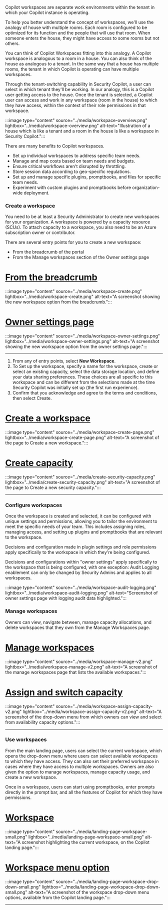 Copilot workspaces are separate work environments within the tenant in which your Copilot instance is operating.

To help you better understand the concept of workspaces, we'll use the analogy of house with multiple rooms. Each room is configured to be optimized for its function and the people that will use that room. When someone enters the house, they might have access to some rooms but not others.

You can think of Copilot Workspaces fitting into this analogy. A Copilot workspace is analogous to a room in a house. You can also think of the house as analogous to a tenant. In the same way that a house has multiple rooms, the tenant in which Copilot is operating can have multiple workspaces.

Through the tenant-switching capability in Security Copilot, a user can select in which tenant they'll be working. In our analogy, this is a Copilot user getting access to the house. Once the tenant is selected, a Copilot user can access and work in any workspace (room in the house) to which they have access, within the context of their role permissions in that workspace.

:::image type="content" source="../media/workspace-overview.png" lightbox="../media/workspace-overview.png" alt-text="Illustration of a house which is like a tenant and a room in the house is like a workspace in Security Copilot.":::

There are many benefits to Copilot workspaces.  

- Set up individual workspaces to address specific team needs.
- Manage and map costs based on team needs and budgets.
- Ensure critical workflows aren't disrupted by throttling.
- Store session data according to geo-specific regulations.
- Set up and manage specific plugins, promptbooks, and files for specific team needs.
- Experiment with custom plugins and promptbooks before organization-wide deployment.

### Create a workspace

You need to be at least a Security Administrator to create new workspaces for your organization. A workspace is powered by a capacity resource (SCUs). To attach capacity to a workspace, you also need to be an Azure subscription owner or contributor.

There are several entry points for you to create a new workspace:

- From the breadcrumb of the portal
- From the Manage workspaces section of the Owner settings page

# [From the breadcrumb](#tab/breadcrumb)
:::image type="content" source="../media/workspace-create.png" lightbox="../media/workspace-create.png" alt-text="A screenshot showing the new workspace option from the breadcrumb.":::

# [Owner settings page](#tab/owner-settings-page)
:::image type="content" source="../media/workspace-owner-settings.png" lightbox="../media/workspace-owner-settings.png" alt-text="A screenshot showing the new workspace option from the owner settings page.":::

---

1. From any of entry points, select **New Workspace**.
1. To Set up the workspace, specify a name for the workspace, create or select an existing capacity, select the data storage location, and define your data sharing preferences. These choices are all specific to this workspace and can be different from the selections made at the time Security Copilot was initially set up (the first run experience).
1. Confirm that you acknowledge and agree to the terms and conditions, then select Create.

# [Create a workspace](#tab/create-workspace)
:::image type="content" source="../media/workspace-create-page.png" lightbox="../media/workspace-create-page.png" alt-text="A screenshot of the page to Create a new workspace.":::

# [Create capacity](#tab/create-capacity)
:::image type="content" source="../media/create-security-capacity.png" lightbox="../media/create-security-capacity.png" alt-text="A screenshot of the page to Create a new security capacity.":::

---

### Configure workspaces

Once the workspace is created and selected, it can be configured with unique settings and permissions, allowing you to tailor the environment to meet the specific needs of your team. This includes assigning roles, managing access, and setting up plugins and promptbooks that are relevant to the workspace.

Decisions and configuration made in plugin settings and role permissions apply specifically to the workspace in which they're being configured.

Decisions and configurations within "owner settings" apply specifically to the workspace that is being configured, with one exception: Audit Logging enablement can only be changed by Security Admins and applies to all workspaces.

:::image type="content" source="../media/workspace-audit-logging.png" lightbox="../media/workspace-audit-logging.png" alt-text="Screenshot of owner settings page with logging audit data highlighted.":::

### Manage workspaces

Owners can view, navigate between, manage capacity allocations, and delete workspaces that they own from the Manage Workspaces page.

# [Manage workspaces](#tab/manage-workspaces)
:::image type="content" source="../media/workspace-manage-v2.png" lightbox="../media/workspace-manage-v2.png" alt-text="A screenshot of the manage workspaces page that lists the available workspaces.":::

# [Assign and switch capacity](#tab/capacity)
:::image type="content" source="../media/workspace-assign-capacity-v2.png" lightbox="../media/workspace-assign-capacity-v2.png" alt-text="A screenshot of the drop-down menu from which owners can view and select from availability capacity options.":::

---

### Use workspaces

From the main landing page, users can select the current workspace, which opens the drop-down menu where users can select available workspaces to which they have access. They can also set their preferred workspace in cases where they have access to multiple workspaces. Owners are also given the option to manage workspaces, manage capacity usage, and create a new workspace.

Once in a workspace, users can start using promptbooks, enter prompts directly in the prompt bar, and all the features of Copilot for which they have permissions.

# [Workspace](#tab/workspace)
:::image type="content" source="../media/landing-page-workspace-small.png" lightbox="../media/landing-page-workspace-small.png" alt-text="A screenshot highlighting the current workspace, on the Copilot landing page.":::

# [Workspace menu option](#tab/workspace-menu)
:::image type="content" source="../media/landing-page-workspace-drop-down-small.png" lightbox="../media/landing-page-workspace-drop-down-small.png" alt-text="A screenshot of the workspace drop-down menu options, available from the Copilot landing page.":::

---
